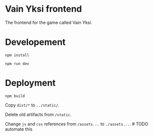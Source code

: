 # Vain Yksi frontend

The frontend for the game called Vain Yksi.

# Developement

    npm install

    npm run dev

# Deployment

    npm build

Copy `dist/*` to `../static/`.

Delete old artifacts from `/static`.

Change `js` and `css` references from `/assets...` to `./assets...`. # TODO automate this
